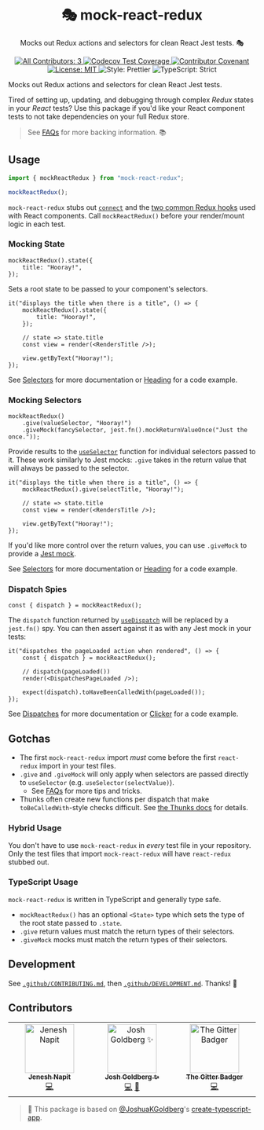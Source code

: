 <h1 align="center">🎭 mock-react-redux</h1>

<p align="center">Mocks out Redux actions and selectors for clean React Jest tests. 🎭</p>

<p align="center">
	<a href="#contributors" target="_blank">
<!-- prettier-ignore-start -->
<!-- ALL-CONTRIBUTORS-BADGE:START - Do not remove or modify this section -->
<img alt="All Contributors: 3" src="https://img.shields.io/badge/all_contributors-3-21bb42.svg" />
<!-- ALL-CONTRIBUTORS-BADGE:END -->
<!-- prettier-ignore-end -->
	</a>
	<a href="https://codecov.io/gh/JoshuaKGoldberg/mock-react-redux" target="_blank">
		<img alt="Codecov Test Coverage" src="https://codecov.io/gh/JoshuaKGoldberg/mock-react-redux/branch/main/graph/badge.svg"/>
	</a>
	<a href="https://github.com/JoshuaKGoldberg/mock-react-redux/blob/main/.github/CODE_OF_CONDUCT.md" target="_blank">
		<img alt="Contributor Covenant" src="https://img.shields.io/badge/code_of_conduct-enforced-21bb42" />
	</a>
	<a href="https://github.com/JoshuaKGoldberg/mock-react-redux/blob/main/LICENSE.md" target="_blank">
		<img alt="License: MIT" src="https://img.shields.io/github/license/JoshuaKGoldberg/mock-react-redux?color=21bb42">
	</a>
	<img alt="Style: Prettier" src="https://img.shields.io/badge/style-prettier-21bb42.svg" />
	<img alt="TypeScript: Strict" src="https://img.shields.io/badge/typescript-strict-21bb42.svg" />
</p>

Mocks out Redux actions and selectors for clean React Jest tests.

Tired of setting up, updating, and debugging through complex _Redux_ states in your _React_ tests?
Use this package if you'd like your React component tests to not take dependencies on your full Redux store.

> See [FAQs](./docs/FAQs.md) for more backing information. 📚

## Usage

```js
import { mockReactRedux } from "mock-react-redux";

mockReactRedux();
```

`mock-react-redux` stubs out [`connect`](https://react-redux.js.org/api/connect) and the [two common Redux hooks](https://react-redux.js.org/api/hooks) used with React components.
Call `mockReactRedux()` before your render/mount logic in each test.

### Mocking State

```tsx
mockReactRedux().state({
	title: "Hooray!",
});
```

Sets a root state to be passed to your component's selectors.

```tsx
it("displays the title when there is a title", () => {
	mockReactRedux().state({
		title: "Hooray!",
	});

	// state => state.title
	const view = render(<RendersTitle />);

	view.getByText("Hooray!");
});
```

See [Selectors](./docs/Selectors.md) for more documentation or [Heading](./docs/examples/Heading.test.tsx) for a code example.

### Mocking Selectors

```tsx
mockReactRedux()
	.give(valueSelector, "Hooray!")
	.giveMock(fancySelector, jest.fn().mockReturnValueOnce("Just the once."));
```

Provide results to the [`useSelector`](https://react-redux.js.org/api/hooks#useselector) function for individual selectors passed to it.
These work similarly to Jest mocks: `.give` takes in the return value that will always be passed to the selector.

```tsx
it("displays the title when there is a title", () => {
	mockReactRedux().give(selectTitle, "Hooray!");

	// state => state.title
	const view = render(<RendersTitle />);

	view.getByText("Hooray!");
});
```

If you'd like more control over the return values, you can use `.giveMock` to provide a [Jest mock](https://jestjs.io/docs/en/mock-functions.html).

See [Selectors](./docs/Selectors.md) for more documentation or [Heading](./docs/examples/Heading.test.tsx) for a code example.

### Dispatch Spies

```tsx
const { dispatch } = mockReactRedux();
```

The `dispatch` function returned by [`useDispatch`](https://react-redux.js.org/api/hooks#usedispatch) will be replaced by a `jest.fn()` spy.
You can then assert against it as with any Jest mock in your tests:

```tsx
it("dispatches the pageLoaded action when rendered", () => {
	const { dispatch } = mockReactRedux();

	// dispatch(pageLoaded())
	render(<DispatchesPageLoaded />);

	expect(dispatch).toHaveBeenCalledWith(pageLoaded());
});
```

See [Dispatches](./docs/Dispatches.md) for more documentation or [Clicker](./docs/examples/Clicker.test.tsx) for a code example.

## Gotchas

- The first `mock-react-redux` import _must_ come before the first `react-redux` import in your test files.
- `.give` and `.giveMock` will only apply when selectors are passed directly to `useSelector` (e.g. `useSelector(selectValue)`).
  - See [FAQs](./docs/FAQs.md#help-my-give-selectors-arent-getting-mocked) for more tips and tricks.
- Thunks often create new functions per dispatch that make `toBeCalledWith`-style checks difficult.
  See [the Thunks docs](./docs/Thunks.md) for details.

### Hybrid Usage

You don't have to use `mock-react-redux` in _every_ test file in your repository.
Only the test files that import `mock-react-redux` will have `react-redux` stubbed out.

### TypeScript Usage

`mock-react-redux` is written in TypeScript and generally type safe.

- `mockReactRedux()` has an optional `<State>` type which sets the type of the root state passed to `.state`.
- `.give` return values must match the return types of their selectors.
- `.giveMock` mocks must match the return types of their selectors.

## Development

See [`.github/CONTRIBUTING.md`](./.github/CONTRIBUTING.md), then [`.github/DEVELOPMENT.md`](./.github/DEVELOPMENT.md).
Thanks! 💖

## Contributors

<!-- spellchecker: disable -->
<!-- ALL-CONTRIBUTORS-LIST:START - Do not remove or modify this section -->
<!-- prettier-ignore-start -->
<!-- markdownlint-disable -->
<table>
  <tbody>
    <tr>
      <td align="center" valign="top" width="14.28%"><a href="https://github.com/jenesh"><img src="https://avatars.githubusercontent.com/u/47792836?v=4?s=100" width="100px;" alt="Jenesh Napit"/><br /><sub><b>Jenesh Napit</b></sub></a><br /><a href="https://github.com/JoshuaKGoldberg/mock-react-redux/commits?author=jenesh" title="Code">💻</a></td>
      <td align="center" valign="top" width="14.28%"><a href="http://www.joshuakgoldberg.com/"><img src="https://avatars.githubusercontent.com/u/3335181?v=4?s=100" width="100px;" alt="Josh Goldberg ✨"/><br /><sub><b>Josh Goldberg ✨</b></sub></a><br /><a href="https://github.com/JoshuaKGoldberg/mock-react-redux/commits?author=JoshuaKGoldberg" title="Code">💻</a> <a href="#maintenance-JoshuaKGoldberg" title="Maintenance">🚧</a></td>
      <td align="center" valign="top" width="14.28%"><a href="https://gitter.im/"><img src="https://avatars.githubusercontent.com/u/8518239?v=4?s=100" width="100px;" alt="The Gitter Badger"/><br /><sub><b>The Gitter Badger</b></sub></a><br /><a href="https://github.com/JoshuaKGoldberg/mock-react-redux/commits?author=gitter-badger" title="Code">💻</a></td>
    </tr>
  </tbody>
</table>

<!-- markdownlint-restore -->
<!-- prettier-ignore-end -->

<!-- ALL-CONTRIBUTORS-LIST:END -->
<!-- spellchecker: enable -->

> 💙 This package is based on [@JoshuaKGoldberg](https://github.com/JoshuaKGoldberg)'s [create-typescript-app](https://github.com/JoshuaKGoldberg/create-typescript-app).
